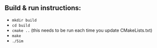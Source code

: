 ## Build & run instructions:
- `mkdir build`
- `cd build`
- `cmake ..` (this needs to be run each time you update CMakeLists.txt)
- `make`
- `./Sim`
